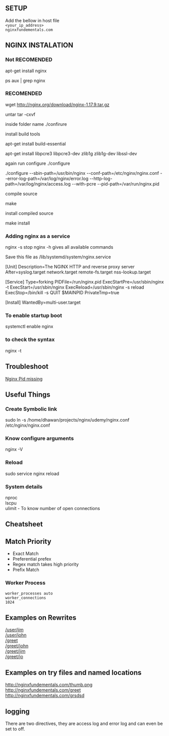 ## SETUP
Add the bellow in host file<br/>
<code><your_ip_address>	nginxfundementals.com</code>

## NGINX INSTALATION

### Not RECOMENDED
apt-get install nginx

ps aux | grep nginx

### RECOMENDED
wget http://nginx.org/download/nginx-1.17.9.tar.gz

untar
tar -cxvf <folder name>

inside folder name
./confirure

install build tools

apt-get install build-essential

apt-get install libpcre3 libpcre3-dev zlib1g zlib1g-dev libssl-dev

again run configure
./configure

./configure --sbin-path=/usr/bin/nginx --conf-path=/etc/nginx/nginx.conf --error-log-path=/var/log/nginx/error.log --http-log-path=/var/log/nginx/access.log --with-pcre --pid-path=/var/run/nginx.pid

compile source

make

install compiled source

make install

### Adding nginx as a service

nginx -s stop nginx -h gives all available commands

Save this file as /lib/systemd/system/nginx.service

[Unit]
Description=The NGINX HTTP and reverse proxy server
After=syslog.target network.target remote-fs.target nss-lookup.target

[Service]
Type=forking
PIDFile=/run/nginx.pid
ExecStartPre=/usr/sbin/nginx -t
ExecStart=/usr/sbin/nginx
ExecReload=/usr/sbin/nginx -s reload
ExecStop=/bin/kill -s QUIT $MAINPID
PrivateTmp=true

[Install]
WantedBy=multi-user.target

### To enable startup boot

systemctl enable nginx

### to check the syntax
nginx -t

## Troubleshoot 

[Nginx Pid missing](https://serverfault.com/questions/565339/nginx-fails-to-stop-and-nginx-pid-is-missing)

## Useful Things

### Create Symbolic link

sudo ln -s /home/dhawan/projects/nginx/udemy/nginx.conf /etc/nginx/nginx.conf

### Know configure arguments

nginx -V

### Reload

sudo service nginx reload

### System details

nproc<br/>
lscpu<br/>
ulimit - To know number of open connections<br/>

## Cheatsheet

<h2>Match Priority</h2>
<ul>
    <li>Exact Match</li>
    <li>Preferential prefex</li>
    <li>Regex match takes high priority</li>
    <li>Prefix Match</li>
</ul>

### Worker Process
<code>worker_processes auto</code><br/>
<code>worker_connections 1024</code><br/>

## Examples on Rewrites
[/user/jim](http://nginxfundementals.com/user/jim)<br/>
[/user/john](http://nginxfundementals.com/user/john)<br/>
[/greet](http://nginxfundementals.com/greet)<br/>
[/greet/john](http://nginxfundementals.com/greet/john)<br/>
[/greet/jim](http://nginxfundementals.com/greet/jim)<br/>
[/greet/jo](http://nginxfundementals.com/greet/jo)<br/>

## Examples on try files and named locations
http://nginxfundementals.com/thumb.png<br/>
http://nginxfundementals.com/greet<br/>
http://nginxfundementals.com/grsdsd<br/>

## logging
<p>There are two directives, they are access log and error log and can even be set to off.
